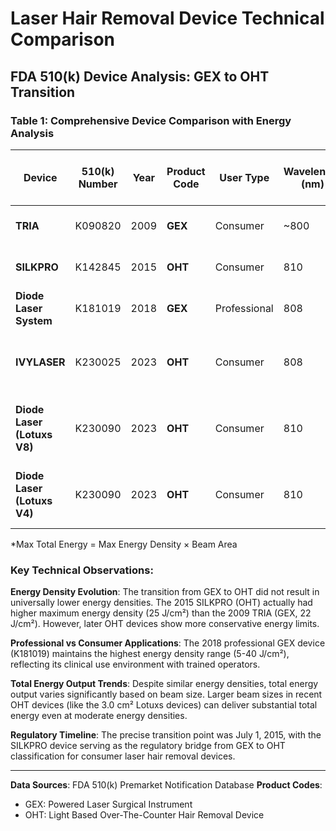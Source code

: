 # Laser Hair Removal Device Technical Comparison

## FDA 510(k) Device Analysis: GEX to OHT Transition

### Table 1: Comprehensive Device Comparison with Energy Analysis

| Device | 510(k) Number | Year | Product Code | User Type | Wavelength (nm) | Beam Size | Area (cm²) | Energy Density Range (J/cm²) | Max Energy Density (J/cm²) | Max Total Energy (J)* |
|--------|---------------|------|--------------|-----------|----------------|-----------|------------|------------------------------|---------------------------|---------------------|
| **TRIA** | K090820 | 2009 | **GEX** | Consumer | ~800 | Φ 10mm | 0.785 | 6, 10, 14, 18, 22 | 22 | 17.3 |
| **SILKPRO** | K142845 | 2015 | **OHT** | Consumer | 810 | 9×9mm | 0.81 | 5, 10, 15, 20, 25 | 25 | 20.3 |
| **Diode Laser System** | K181019 | 2018 | **GEX** | Professional | 808 | - | 1.20 | 5-40 | 40 | 48.0 |
| **IVYLASER** | K230025 | 2023 | **OHT** | Consumer | 808 | 9×18mm | 1.62 | 1.85, 3.09, 6.17, 9.26, 15.43 | 15.43 | 25.0 |
| **Diode Laser (Lotuxs V8)** | K230090 | 2023 | **OHT** | Consumer | 810 | 30×10mm | 3.0 | 2.2, 3.4, 4.5, 5.6, 7.0, 9.0 | 9.0 | 27.0 |
| **Diode Laser (Lotuxs V4)** | K230090 | 2023 | **OHT** | Consumer | 810 | 30×10mm | 3.0 | 2.0, 2.8, 3.5, 4.3, 5.3, 7.0 | 7.0 | 21.0 |

*Max Total Energy = Max Energy Density × Beam Area

### Key Technical Observations:

**Energy Density Evolution**: The transition from GEX to OHT did not result in universally lower energy densities. The 2015 SILKPRO (OHT) actually had higher maximum energy density (25 J/cm²) than the 2009 TRIA (GEX, 22 J/cm²). However, later OHT devices show more conservative energy limits.

**Professional vs Consumer Applications**: The 2018 professional GEX device (K181019) maintains the highest energy density range (5-40 J/cm²), reflecting its clinical use environment with trained operators.

**Total Energy Output Trends**: Despite similar energy densities, total energy output varies significantly based on beam size. Larger beam sizes in recent OHT devices (like the 3.0 cm² Lotuxs devices) can deliver substantial total energy even at moderate energy densities.

**Regulatory Timeline**: The precise transition point was July 1, 2015, with the SILKPRO device serving as the regulatory bridge from GEX to OHT classification for consumer laser hair removal devices.

---

**Data Sources**: FDA 510(k) Premarket Notification Database
**Product Codes**: 
- GEX: Powered Laser Surgical Instrument
- OHT: Light Based Over-The-Counter Hair Removal Device